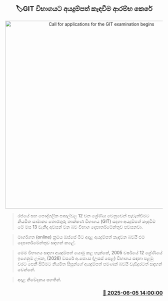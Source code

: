 <p align='center'><b><h2 align='center' title='Call for applications for the GIT examination begins'>🏷GIT විභාගයට අයදුම්පත් කැඳවීම ආරම්භ කෙරේ</h2></b></p>
<p align='center'><img src='https://helakuru.sgp1.cdn.digitaloceanspaces.com/esana/images/lib/exam-new-1[1].jpg' width='600' alt='Call for applications for the GIT examination begins'></p>

> රජයේ සහ පෞද්ගලික පාසල්වල 12 වන ශ්‍රේණිය වෙනුවෙන් පැවැත්වීමට නියමිත සාමාන්‍ය තොරතුරු තාක්ෂණ විභාගය (GIT) සදහා අයදුම්පත් කැඳවීම මේ මස 13 වැනිදා අවසන් වන බව විභාග දෙපාර්තමේන්තුව පවසනවා.

> මාර්ගගත (online) ක්‍රමය ඔස්සේ මීට අදාළ අයදුම්පත් කැඳවන බවයි එම දෙපාර්තමේන්තුව සඳහන් කළේ.

> මෙම විභාගය සඳහා අයඳුම්පත් යොමු කළ හැක්කේ, 2005 ව‍ර්ෂයේ 12 ශ්‍රේණියේ ඉගෙනුම ලබන, (2026) වසරේ අ.පො.ස (උසස් පෙළ) විභාගය සඳහා පළමු වරට පෙනී සිටීමට නියමිත සිසුන්ගේ අයඳුම්පත් පමණක් බවයි වැඩිදුරටත් සඳහන් වෙන්නේ.

> අදාළ නිවේදනය පහතින්.



<h3 align='right'><a href='https://www.helakuru.lk/esana/p/110741/'>📅 2025-06-05 14:00:00</a></h3>

